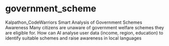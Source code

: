 # government_scheme
Kalpathon_CodeWarriors
Smart Analysis of Government Schemes Awareness Many citizens are unaware of government welfare schemes they are eligible for. How can AI analyse user data (income, region, education) to identify suitable schemes and raise awareness in local languages

